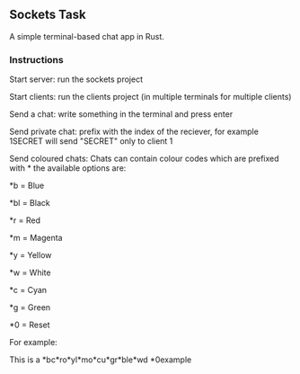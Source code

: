 ## Sockets Task

A simple terminal-based chat app in Rust.

### Instructions

Start server: run the sockets project

Start clients: run the clients project (in multiple terminals for multiple clients)

Send a chat: write something in the terminal and press enter

Send private chat: prefix with the index of the reciever, for example 1SECRET will send "SECRET" only to client 1

Send coloured chats: Chats can contain colour codes which are prefixed with \* the available options are:

\*b = Blue

\*bl = Black

\*r = Red

\*m = Magenta

\*y = Yellow

\*w = White

\*c = Cyan

\*g = Green

\*0 = Reset

For example:

This is a \*bc\*ro\*yl\*mo\*cu\*gr\*ble\*wd \*0example